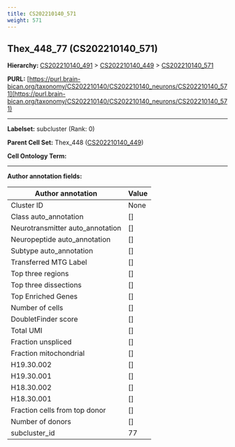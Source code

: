 ```yaml
---
title: CS202210140_571
weight: 571
---
```

## Thex_448_77 (CS202210140_571)
<b>Hierarchy: </b>
[CS202210140_491](../CS202210140_491) >
[CS202210140_449](../CS202210140_449) >
[CS202210140_571](../CS202210140_571)

**PURL:** [https://purl.brain-bican.org/taxonomy/CS202210140/CS202210140_neurons/CS202210140_571](https://purl.brain-bican.org/taxonomy/CS202210140/CS202210140_neurons/CS202210140_571)

---


**Labelset:** subcluster (Rank: 0)

**Parent Cell Set:** Thex_448 ([CS202210140_449](../CS202210140_449))



**Cell Ontology Term:** 

[MARKER GENES.]: #


---

[TRANSFERRED ANNOTATIONS.]: #


[AUTHOR ANNOTATION FIELDS.]: #


**Author annotation fields:**

| Author annotation | Value |
|-------------------|-------|
|Cluster ID|None|
|Class auto_annotation|[]|
|Neurotransmitter auto_annotation|[]|
|Neuropeptide auto_annotation|[]|
|Subtype auto_annotation|[]|
|Transferred MTG Label|[]|
|Top three regions|[]|
|Top three dissections|[]|
|Top Enriched Genes|[]|
|Number of cells|[]|
|DoubletFinder score|[]|
|Total UMI|[]|
|Fraction unspliced|[]|
|Fraction mitochondrial|[]|
|H19.30.002|[]|
|H19.30.001|[]|
|H18.30.002|[]|
|H18.30.001|[]|
|Fraction cells from top donor|[]|
|Number of donors|[]|
|subcluster_id|77|

